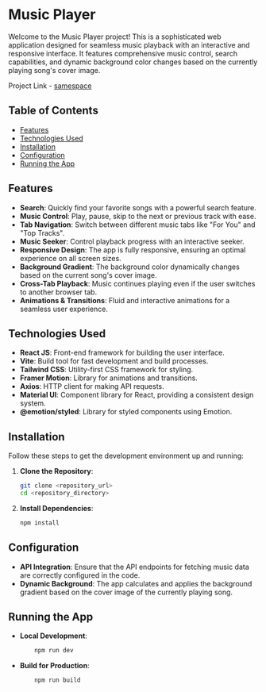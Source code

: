 # Music Player 


Welcome to the Music Player project! This is a sophisticated web application designed for seamless music playback with an interactive and responsive interface. It features comprehensive music control, search capabilities, and dynamic background color changes based on the currently playing song's cover image.

Project Link - [samespace](https://aditya-gupta-dev.netlify.app/)

## Table of Contents

- [Features](#features)
- [Technologies Used](#technologies-used)
- [Installation](#installation)
- [Configuration](#configuration)
- [Running the App](#running-the-app)


## Features

- **Search**: Quickly find your favorite songs with a powerful search feature.
- **Music Control**: Play, pause, skip to the next or previous track with ease.
- **Tab Navigation**: Switch between different music tabs like "For You" and "Top Tracks".
- **Music Seeker**: Control playback progress with an interactive seeker.
- **Responsive Design**: The app is fully responsive, ensuring an optimal experience on all screen sizes.
- **Background Gradient**: The background color dynamically changes based on the current song's cover image.
- **Cross-Tab Playback**: Music continues playing even if the user switches to another browser tab.
- **Animations & Transitions**: Fluid and interactive animations for a seamless user experience.

## Technologies Used

- **React JS**: Front-end framework for building the user interface.
- **Vite**: Build tool for fast development and build processes.
- **Tailwind CSS**: Utility-first CSS framework for styling.
- **Framer Motion**: Library for animations and transitions.
- **Axios**: HTTP client for making API requests.
- **Material UI**: Component library for React, providing a consistent design system.
- **@emotion/styled**: Library for styled components using Emotion.

## Installation

Follow these steps to get the development environment up and running:

1. **Clone the Repository**:
   ```bash
   git clone <repository_url>
   cd <repository_directory>

2. **Install Dependencies**:
    ```bash 
    npm install


## Configuration

* **API Integration**: Ensure that the API endpoints for fetching music data are correctly configured in the code.
* **Dynamic Background**: The app calculates and applies the background gradient based on the cover image of the currently playing song.


## Running the App
* **Local Development**:
    ```bash
        npm run dev

* **Build for Production**:

    ```bash
        npm run build



